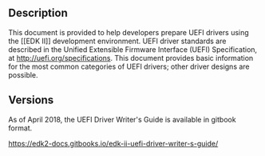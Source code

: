 ## Description

This document is provided to help developers prepare UEFI drivers using the [[EDK II]] development environment. UEFI driver standards are described in the Unified Extensible Firmware Interface (UEFI) Specification, at http://uefi.org/specifications. This document provides basic information for the most common categories of UEFI drivers; other driver designs are possible.

## Versions

As of April 2018, the UEFI Driver Writer's Guide is available in gitbook format.

https://edk2-docs.gitbooks.io/edk-ii-uefi-driver-writer-s-guide/
